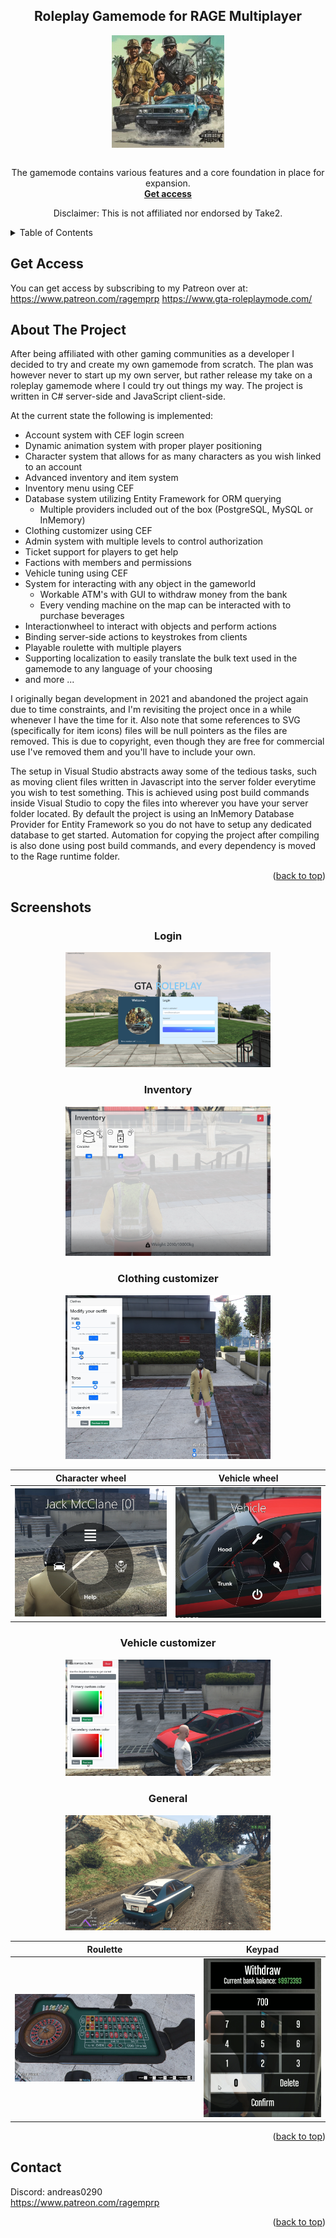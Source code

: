 <a name="readme-top"></a>

<div align="center">
  <h2 align="center">Roleplay Gamemode for RAGE Multiplayer</h2>
  <img src="images/logo.jpg" width="180" height="180" align="center">
  <br>
  <br>
  <p align="center">
    The gamemode contains various features and a core foundation in place for expansion. 
    <br />
    <a href="https://www.patreon.com/ragemprp"><strong>Get access</strong></a>
    <br />
    <p>Disclaimer: This is not affiliated nor endorsed by Take2.</p>
  </p>
</div>

<!-- TABLE OF CONTENTS -->
<details>
  <summary>Table of Contents</summary>
  <ol>
      <li><a href="#get-access">Get Access</a></li>
    <li><a href="#about-the-project">About The Project</a></li>
    <li><a href="#screenshots">Screenshots</a></li>
    <li><a href="#contact">Contact</a></li>
  </ol>
</details>

## Get Access
You can get access by subscribing to my Patreon over at:
<br>
https://www.patreon.com/ragemprp
https://www.gta-roleplaymode.com/

<!-- ABOUT THE PROJECT -->
## About The Project

After being affiliated with other gaming communities as a developer I decided to try and create my own gamemode from scratch. The plan was however never to start up my own server, but rather release my take on a roleplay gamemode where I could try out things my way. The project is written in C# server-side and JavaScript client-side. 

At the current state the following is implemented:
* Account system with CEF login screen
* Dynamic animation system with proper player positioning
* Character system that allows for as many characters as you wish linked to an account
* Advanced inventory and item system
* Inventory menu using CEF
* Database system utilizing Entity Framework for ORM querying
  * Multiple providers included out of the box (PostgreSQL, MySQL or InMemory)
* Clothing customizer using CEF
* Admin system with multiple levels to control authorization
* Ticket support for players to get help
* Factions with members and permissions 
* Vehicle tuning using CEF
* System for interacting with any object in the gameworld
   * Workable ATM's with GUI to withdraw money from the bank
   * Every vending machine on the map can be interacted with to purchase beverages
* Interactionwheel to interact with objects and perform actions
* Binding server-side actions to keystrokes from clients
* Playable roulette with multiple players
* Supporting localization to easily translate the bulk text used in the gamemode to any language of your choosing
* and more ...

I originally began development in 2021 and abandoned the project again due to time constraints, and I'm revisiting the project once in a while whenever I have the time for it. Also note that some references to SVG (specifically for item icons) files will be null pointers as the files are removed. This is due to copyright, even though they are free for commercial use I've removed them and you'll have to include your own. 

The setup in Visual Studio abstracts away some of the tedious tasks, such as moving client files written in Javascript into the server folder everytime you wish to test something. This is achieved using post build commands inside Visual Studio to copy the files into wherever you have your server folder located. By default the project is using an InMemory Database Provider for Entity Framework so you do not have to setup any dedicated database to get started. Automation for copying the project after compiling is also done using post build commands, and every dependency is moved to the Rage runtime folder. 

<p align="right">(<a href="#readme-top">back to top</a>)</p>

<!-- SCREENSHOTS -->
## Screenshots

<div align="center"><h3>Login</h3><img src="images/login.png" width="65%"/></div>

<div align="center"><h3>Inventory</h3><img src="images/inventory.png" width="65%"/></div>

<div align="center"><h3>Clothing customizer</h3><img src="images/clothesmenu.png" width="65%"/></div>

Character wheel             |  Vehicle wheel
:-------------------------:|:-------------------------:
![](/images/interactionmenu.png)  |  ![](/images/vehiclemenu.png)

<div align="center"><h3>Vehicle customizer</h3><img src="images/carmodmenu.png" width="65%"/></div>

<div align="center"><h3>General</h3><img src="images/carmodded.png" width="65%"/></div>

Roulette            |  Keypad
:-------------------------:|:-------------------------:
![](/images/roulette.png)  |  ![](/images/keypad.png)


<p align="right">(<a href="#readme-top">back to top</a>)</p>

<!-- CONTACT -->
## Contact

Discord: andreas0290
<br>
https://www.patreon.com/ragemprp

<p align="right">(<a href="#readme-top">back to top</a>)</p>
